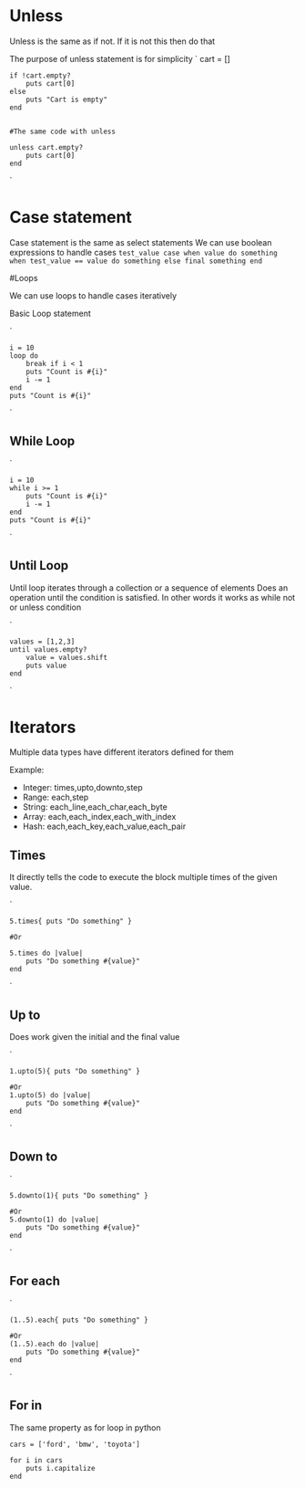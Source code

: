 # Unless

Unless is the same as if not. If it is not this then do that

The purpose of unless statement is for simplicity
`
    cart = []

    if !cart.empty?
        puts cart[0]
    else
        puts "Cart is empty"
    end


    #The same code with unless

    unless cart.empty?
        puts cart[0]
    end

`

# Case statement

Case statement is the same as select statements
We can use boolean expressions to handle cases
`
    test_value
    case
    when value
        do something
    when test_value == value
        do something
    else
        final something
    end
`

#Loops

We can use loops to handle cases iteratively


Basic Loop statement

`

    i = 10
    loop do
        break if i < 1
        puts "Count is #{i}"
        i -= 1
    end
    puts "Count is #{i}"
`

## While Loop

`

    i = 10
    while i >= 1
        puts "Count is #{i}"
        i -= 1
    end
    puts "Count is #{i}"
`

## Until Loop


Until loop iterates through a collection or a sequence of elements
Does an operation until the condition is satisfied. In other words it works as while not or unless condition

`

    values = [1,2,3]
    until values.empty?
        value = values.shift
        puts value
    end
`

# Iterators

Multiple data types have different iterators defined for them

Example:
- Integer: times,upto,downto,step
- Range: each,step
- String: each_line,each_char,each_byte
- Array: each,each_index,each_with_index
- Hash: each,each_key,each_value,each_pair

## Times

It directly tells the code to execute the block multiple times of the given value.

` 

    5.times{ puts "Do something" }
    
    #Or

    5.times do |value|
        puts "Do something #{value}"
    end
`



## Up to

Does work given the initial and the final value

` 

    1.upto(5){ puts "Do something" }
    
    #Or
    1.upto(5) do |value|
        puts "Do something #{value}"
    end
`

## Down to

` 

    5.downto(1){ puts "Do something" }
    
    #Or
    5.downto(1) do |value|
        puts "Do something #{value}"
    end
`
  
## For each


` 

    (1..5).each{ puts "Do something" }
    
    #Or
    (1..5).each do |value|
        puts "Do something #{value}"
    end
`

## For in

The same property as for loop in python

    cars = ['ford', 'bmw', 'toyota']

    for i in cars
        puts i.capitalize
    end
